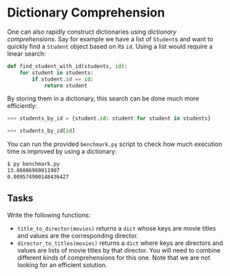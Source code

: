 # Dictionary Comprehension

One can also rapidly construct dictionaries using _dictionary comprehensions_.
Say for example we have a list of `Student`s and want to quickly find a `Student` object based on its `id`.
Using a list would require a linear search:

```python
def find_student_with_id(students, id):
    for student in students:
        if student.id == id:
            return student
```

By storing them in a dictionary, this search can be done much more efficiently:

```python
>>> students_by_id = {student.id: student for student in students}

>>> students_by_id[id]
```

You can run the provided `benchmark.py` script to check how much execution time is improved by using a dictionary:

```bash
$ py benchmark.py
13.86886960011907
0.009574900148436427
```

## Tasks

Write the following functions:

* `title_to_director(movies)` returns a `dict` whose keys are movie titles and values are the corresponding director.
* `director_to_titles(movies)` returns a `dict` where keys are directors and values are lists of movie titles by that director.
  You will need to combine different kinds of comprehensions for this one.
  Note that we are not looking for an efficient solution.

